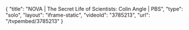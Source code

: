 {
    "title": "NOVA | The Secret Life of Scientists: Colin Angle | PBS",
    "type": "solo",
    "layout": "iframe-static",
    "videoId": "3785213",
    "url": "\/tvpembed\/3785213"
}